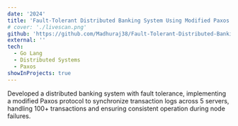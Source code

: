 ```yaml
---
date: '2024'
title: 'Fault-Tolerant Distributed Banking System Using Modified Paxos'
# cover: './livescan.png'
github: 'https://github.com/Madhuraj38/Fault-Tolerant-Distributed-Banking-System-Using-Modified-Paxos'
external: ''
tech:
  - Go Lang
  - Distributed Systems
  - Paxos
showInProjects: true
---
```


Developed a distributed banking system with fault tolerance, implementing a modified Paxos protocol to synchronize transaction logs across 5 servers, handling 100+ transactions and ensuring consistent operation during node failures.